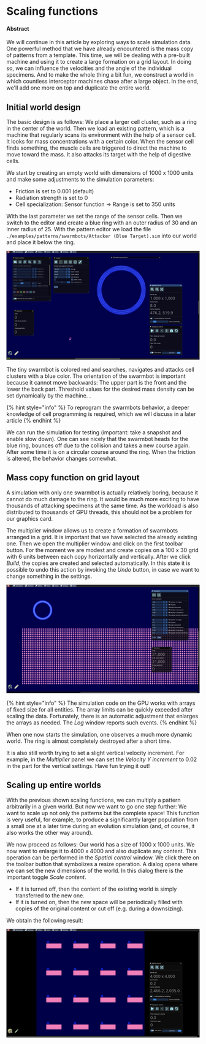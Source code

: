 # Scaling functions

#### Abstract

We will continue in this article by exploring ways to scale simulation data. One powerful method that we have already encountered is the mass copy of patterns from a template. This time, we will be dealing with a pre-built machine and using it to create a large formation on a grid layout. In doing so, we can influence the velocities and the angle of the individual specimens. And to make the whole thing a bit fun, we construct a world in which countless interceptor machines chase after a large object. In the end, we'll add one more on top and duplicate the entire world.

## Initial world design

The basic design is as follows: We place a larger cell cluster, such as a ring in the center of the world. Then we load an existing pattern, which is a machine that regularly scans its environment with the help of a sensor cell. It looks for mass concentrations with a certain color. When the sensor cell finds something, the muscle cells are triggered to direct the machine to move toward the mass. It also attacks its target with the help of digestive cells.

We start by creating an empty world with dimensions of 1000 x 1000 units and make some adjustments to the simulation parameters:

* Friction is set to 0.001 (default)
* Radiation strength is set to 0
* Cell specialization: Sensor function -> Range is set to 350 units

With the last parameter we set the range of the sensor cells. Then we switch to the editor and create a blue ring with an outer radius of 30 and an inner radius of 25. With the pattern editor we load the file `./examples/patterns/swarmbots/Attacker (Blue Target).sim` into our world and place it below the ring.

![Blue ring with a swarmbot](<../.gitbook/assets/interceptor world design.png>)

The tiny swarmbot is colored red and searches, navigates and attacks cell clusters with a blue color. The orientation of the swarmbot is important because it cannot move backwards: The upper part is the front and the lower the back part. Threshold values for the desired mass density can be set dynamically by the machine. .

{% hint style="info" %}
To reprogram the swarmbots behavior, a deeper knowledge of cell programming is required, which we will discuss in a later article
{% endhint %}

We can run the simulation for testing (important: take a snapshot and enable slow down). One can see nicely that the swarmbot heads for the blue ring, bounces off due to the collision and takes a new course again. After some time it is on a circular course around the ring. When the friction is altered, the behavior changes somewhat.

## Mass copy function on grid layout

A simulation with only one swarmbot is actually relatively boring, because it cannot do much damage to the ring. It would be much more exciting to have thousands of attacking specimens at the same time. As the workload is also distributed to thousands of GPU threads, this should not be a problem for our graphics card.

The multiplier window allows us to create a formation of swarmbots arranged in a grid. It is important that we have selected the already existing one. Then we open the multiplier window and click on the first toolbar button. For the moment we are modest and create copies on a 100 x 30 grid with 6 units between each copy horizontally and vertically. After we click _Build_, the copies are created and selected automatically. In this state it is possible to undo this action by invoking the _Undo_ button, in case we want to change something in the settings.

![Copies of the swarmbot](<../.gitbook/assets/swarmbot copies.png>)

{% hint style="info" %}
The simulation code on the GPU works with arrays of fixed size for all entities. The array limits can be quickly exceeded after scaling the data. Fortunately, there is an automatic adjustment that enlarges the arrays as needed. The _Log_ window reports such events.
{% endhint %}

When one now starts the simulation, one observes a much more dynamic world. The ring is almost completely destroyed after a short time.

It is also still worth trying to set a slight vertical velocity increment. For example, in the _Multiplier_ panel we can set the _Velocity Y increment_ to 0.02 in the part for the vertical settings. Have fun trying it out!

## Scaling up entire worlds

With the previous shown scaling functions, we can multiply a pattern arbitrarily in a given world. But now we want to go one step further: We want to scale up not only the patterns but the complete space! This function is very useful, for example, to produce a significantly larger population from a small one at a later time during an evolution simulation (and, of course, it also works the other way around).

We now proceed as follows: Our world has a size of 1000 x 1000 units. We now want to enlarge it to 4000 x 4000 and also duplicate any content. This operation can be performed in the _Spatial control_ window. We click there on the toolbar button that symbolizes a resize operation. A dialog opens where we can set the new dimensions of the world. In this dialog there is the important toggle _Scale content_.

* If it is turned off, then the content of the existing world is simply transferred to the new one.
* If it is turned on, then the new space will be periodically filled with copies of the original content or cut off (e.g. during a downsizing).

We obtain the following result:

![Copies of worlds which contains copies of swarmbots](<../.gitbook/assets/world scaled.png>)

